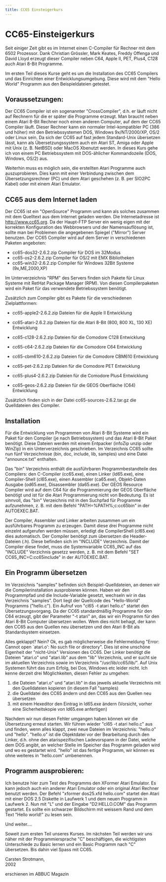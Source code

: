 ```yaml
---
title: CC65 Einsteigerkurs
---
```

# CC65-Einsteigerkurs  
  
  
Seit einiger Zeit gibt es im Internet einen C-Compiler für Rechner mit dem 6502 Prozessor. Dank Christian Grössler, Mark Keates, Freddy Offenga und David Lloyd erzeugt dieser Compiler neben C64, Apple II, PET, Plus4, C128 auch Atari 8-Bit Programme.  
  
Im ersten Teil dieses Kurse geht es um die Installation des CC65 Compilers und das Einrichten einer Entwicklungsumgebung. Diese wird mit dem "Hello World" Programm aus den Beispieldateien getestet.  
  
## Voraussetzungen:  
  
Der CC65 Compiler ist ein sogenannter "CrossCompiler", d.h. er läuft nicht auf Rechnern für die er später die Programme erzeugt. Man braucht neben einem Atari 8-Bit Rechner noch einen anderen Computer, auf dem der CC65 Compiler läuft. Dieser Rechner kann ein normaler Intel-kompatibler PC (386 und höher) mit den Betriebssystemen DOS, Windows 9x/NT/2000/XP, OS/2 oder Linux sein. Da sich der CC65 auf fast jedem Standard-Unix übersetzen lässt, kann als Übersetzungssystem auch ein Atari ST, Amiga oder Apple mit Unix (z. B. NetBSD) oder MacOS Xbenutzt werden. In dieses Kurs gehe ich von einem PC Betriebssystem mit DOS-ählicher Kommandozeile (DOS, Windows, OS/2) aus.  
  
Weiterhin muss es möglich sein, die erstellten Atari Programme auch auszuprobieren. Dies kann mit einer Verbindung zwischen dem Übersetzungsrechner (PC) und dem Atari geschehen (z. B. per SIO2PC Kabel) oder mit einem Atari Emulator.  
  
## CC65 aus dem Internet laden  
  
Der CC65 ist ein "OpenSource" Programm und kann als solches zusammen mit dem Quelltext aus dem Internet geladen werden. Die Internetadresse ist http://www.cc65.org. Da der Haupt-FTP Server ein wenig eigen mit der korrekten Konfiguration des Webbrowsers und der Namensauflösung ist, sollte man bei Problemen die angegebenen Spiegel ("Mirror") Server benutzen. Der CC65 Compiler wird auf dem Server in verschiedenen Paketen angeboten:  
  
- cc65-dos32-2.6.2.zip      Compiler für DOS im 32Modus  
- cc65-os2-2.6.2.zip      Compiler für OS/2 mit EMX Bibliotheken  
- cc65-win32-2.6.2.zip      Compiler für Windows 32Bit Systeme (9x,ME,2000,XP)  
  
Im Unterverzeichnis "RPM" des Servers finden sich Pakete für Linux Systeme mit RetHat Package Manager (RPM). Von diesen Compilerpaketen wird ein Paket für das verwendete Betriebssystem benötigt.  
  
Zusätzlich zum Compiler gibt es Pakete für die verschiedenen Zielplattformen:  
- cc65-apple2-2.6.2.zip      Dateien für die Apple II Entwicklung  
- cc65-atari-2.6.2.zip      Dateien für die Atari 8-Bit (800, 800 XL, 130 XE) Entwicklung  
- cc65-c128-2.6.2.zip      Dateien für die Comodore C128 Entwicklung  
- cc65-c64-2.6.2.zip      Dateien für die Comodore C64 Entwicklung  
- cc65-cbm610-2.6.2.zip   Dateien für die Comodore CBM610 Entwicklung  
- cc65-pet-2.6.2.zip      Dateien für die Comodore PET Entwicklung  
- cc65-plus4-2.6.2.zip      Dateien für die Comodore Plus4 Entwicklung  
  
- cc65-geos-2.6.2.zip      Dateien für die GEOS Oberfläche (C64) Entwicklung  
  
Zusätzlich finden sich in der Datei cc65-sources-2.6.2.tar.gz die Quelldateien des Compiler.  
  
## Installation  
  
Für die Entwicklung von Programmen von Atari 8-Bit Systeme wird ein Paket für den Compiler (je nach Betriebssystem) und das Atari 8-Bit Paket benötigt. Diese Dateien werden mit einem Entpacker (infoZip unzip oder WinZip) in ein Unterverzeichnis geschrieben. Im Verzeichnis CC65 sollte nun fünf Verzeichnisse  (bin, doc, include, lib, samples) und eine Datei "announce.txt" enthalten.  
  
Das "bin" Verzeichnis enthält die ausführbaren Programmbestandteile des Compilers: den C-Compiler (cc65.exe), einen Linker (ld65.exe), eine Compiler-Shell (cl65.exe), einen Assembler (ca65.exe), Objekt-Daten Ausgabe (od65.exe), Disassembler (da65.exe). Der GEOS Resource Compiler wird auf dem C64 für die Programmierung der GEOS Oberfläche benötigt und ist für die Atari Programmierung nicht von Bedeutung. Es ist sinnvoll, das "bin" Verzeichnis mit in den Suchpfad für Programme aufzunehmen, z. B. mit dem Befehl "PATH=%PATH%;c:cc65bin" in der AUTOEXEC.BAT.  
  
Der Compiler, Assembler und Linker arbeiten zusammen um ein ausführbares Programm zu erzeugen. Damit diese drei Programme nicht einzelnt aufgerufen werden müssen, erledigt die CompilerShell (cl65.exe) dies automatisch. Der Compiler benötigt zum übersetzen die Header-Dateien (.h). Diese befinden sich im "INCLUDE" Verzeichnis. Damit der Compiler diese findet, muss die Systemvariable CC65_INC auf das "INCLUDE" Verzichnis gesetzz werden, z. B. mit dem Befehl "SET CC65_INC=C:cc65include" in der AUTOEXEC.BAT.  
  
## Ein Programm übersetzen  
  
Im Verzeichnis "samples" befinden sich Beispiel-Quelldateien, an denen wir die Compilerinstallation ausprobieren können. Haben wir den Programmpfad und die Include-Variable gesetzt, wechseln wir in das Verzeichnis "samples". Dort liegt der Quellcode des "Hello-World" Programms ("hello.c"). Ein Aufruf von "cl65 -t atari hello.c" startet den Übersetzungsvorgang. Da der CC65 standardmäßig Programme für den C64 erzeugt, gibt der Parameter "-t atari" an, das wir ein Programm für den Atari 8-Bit Computer übersetzen wollen. Wem dies nicht behagt, der kann den CC65 aus den Quellen neu übersetzen und den Atari 8-Bit als Standardsystem einsetzen.  
  
  
Alles geklappt? Nein? Ok, es gab möglicherweise die Fehlermeldung "Error: Cannot open `atari.o': No such file or directory". Dies ist eine unschöne Eigenheit der "nicht-Unix" Versionen des CC65. Der Linker benötigt die Dateien "atari.o" und "atari.lib" aus dem "lib" Verzeichnis, und er sucht sie im aktuellen Verzeichnis sowie im Verzeichnis "/usr/lib/cc65/lib/". Auf Unix Systemen führt das zum Erfolg, bei Dos, Windows etc leider nicht. Ich kenne derzeit drei Möglichkeiten, diesen Fehler zu umgehen:  
  
1. die Dateien "atari.o" und "atari.lib" in das jeweils aktuelle Verzeichnis mit den Quelldateien kopieren (in diesem Fall "samples)  
1. die Quelldatei des CC65 ändern und den CC65 aus den Quellen neu übersetzen  
1. mit einem Hexeditor den Eintrag in ld65.exe ändern (Vorsicht, vorher eine Sicherheitskopie von ld65.exe anfertigen)  
  
Nachdem wir nun diesen Fehler umgangen haben können wir die Übersetzung erneut starten. Wir führen wieder "cl65 -t atari hello.c" aus und finden, wenn alles klappt, zwei neue Dateien im Verzeichnis: "hello.o" und "hello". "hello.o" ist die Objektdatei vor der Bearbeitung durch den Linker, d.h. ohne den atarispezifischen Ladevorspann in der Datei, welche dem DOS angibt, an welcher Stelle im Speicher das Programm geladen wird und wo es gestartet wird. "hello" ist das fertige Programm, wir können es ohne weiteres in "hello.com" umbenennen.  
  
## Programm ausprobieren:  
  
Ich benutze hier zum Test des Programms den XFormer Atari Emulator. Es kann jedoch auch ein anderer Atari Emulator oder ein original Atari Rechner benutzt werden. Der Befehl "xformer dos25.xfd hello.com" startet den Atari mit einer DOS 2.5 Diskette in Laufwerk 1 und dem neuen Programm in Laufwerk 2. Nun mit "L" und der Eingabe "D2:HELLO.COM" das Programm gestartet. Es sollte ein schwarzer Bildschirm mit weissem Rand und dem Text "Hello world!" zu lesen sein.  
  
Und weiter....  
  
Soweit zum ersten Teil unseres Kurses. Im nächsten Teil werden wir uns näher mit der Programmiersprache "C" beschäftigen, die wichtigsten Unterschiede zu Basic lernen und ein Basic Programm nach "C" übersetzen. Bis dahin viel Spass mit CC65.  
  
Carsten Strotmann,  
2002  
  
erschienen im ABBUC Magazin  

